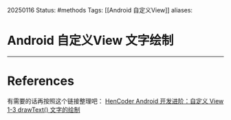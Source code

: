 20250116
Status: #methods
Tags: [[Android 自定义View]] 
aliases: 
# Android 自定义View 文字绘制














---
# References
有需要的话再按照这个链接整理吧：
[HenCoder Android 开发进阶：自定义 View 1-3 drawText() 文字的绘制](https://rengwuxian.com/ui-1-3/)